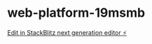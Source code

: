 # web-platform-19msmb

[Edit in StackBlitz next generation editor ⚡️](https://stackblitz.com/~/github.com/Michelecronos/web-platform-19msmb)
